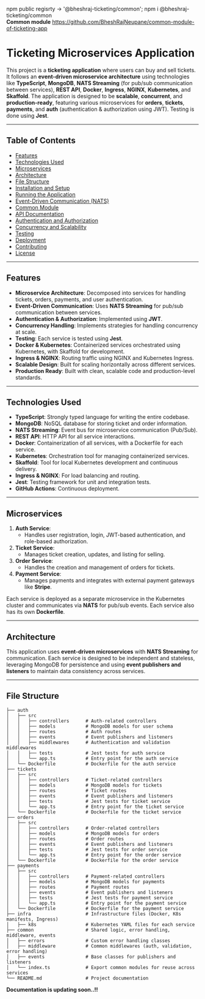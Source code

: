  npm public regisrty -> '@bheshraj-ticketing/common';
 npm i @bheshraj-ticketing/common <br>
**Common module**
https://github.com/BheshRajNeupane/common-module-of-ticketing-app


# Ticketing Microservices Application

This project is a **ticketing application** where users can buy and sell tickets. It follows an **event-driven microservice architecture** using technologies like **TypeScript**, **MongoDB**, **NATS Streaming** (for pub/sub communication between services), **REST API**, **Docker**, **Ingress**, **NGINX**, **Kubernetes**, and **Skaffold**. The application is designed to be **scalable**, **concurrent**, and **production-ready**, featuring various microservices for **orders**, **tickets**, **payments**, and **auth** (authentication & authorization using JWT). Testing is done using **Jest**.

---

## Table of Contents

- [Features](#features)
- [Technologies Used](#technologies-used)
- [Microservices](#microservices)
- [Architecture](#architecture)
- [File Structure](#file-structure)
- [Installation and Setup](#installation-and-setup)
- [Running the Application](#running-the-application)
- [Event-Driven Communication (NATS)](#event-driven-communication-nats)
- [Common Module](#common-module)
- [API Documentation](#api-documentation)
- [Authentication and Authorization](#authentication-and-authorization)
- [Concurrency and Scalability](#concurrency-and-scalability)
- [Testing](#testing)
- [Deployment](#deployment)
- [Contributing](#contributing)
- [License](#license)

---

## Features

- **Microservice Architecture**: Decomposed into services for handling tickets, orders, payments, and user authentication.
- **Event-Driven Communication**: Uses **NATS Streaming** for pub/sub communication between services.
- **Authentication & Authorization**: Implemented using **JWT**.
- **Concurrency Handling**: Implements strategies for handling concurrency at scale.
- **Testing**: Each service is tested using **Jest**.
- **Docker & Kubernetes**: Containerized services orchestrated using Kubernetes, with Skaffold for development.
- **Ingress & NGINX**: Routing traffic using NGINX and Kubernetes Ingress.
- **Scalable Design**: Built for scaling horizontally across different services.
- **Production Ready**: Built with clean, scalable code and production-level standards.

---

## Technologies Used

- **TypeScript**: Strongly typed language for writing the entire codebase.
- **MongoDB**: NoSQL database for storing ticket and order information.
- **NATS Streaming**: Event bus for microservice communication (Pub/Sub).
- **REST API**: HTTP API for all service interactions.
- **Docker**: Containerization of all services, with a Dockerfile for each service.
- **Kubernetes**: Orchestration tool for managing containerized services.
- **Skaffold**: Tool for local Kubernetes development and continuous delivery.
- **Ingress & NGINX**: For load balancing and routing.
- **Jest**: Testing framework for unit and integration tests.
- **GitHub Actions**: Continuous deployment.

---

## Microservices

1. **Auth Service**: 
   - Handles user registration, login, JWT-based authentication, and role-based authorization.
2. **Ticket Service**:
   - Manages ticket creation, updates, and listing for selling.
3. **Order Service**:
   - Handles the creation and management of orders for tickets.
4. **Payment Service**:
   - Manages payments and integrates with external payment gateways like **Stripe**.

Each service is deployed as a separate microservice in the Kubernetes cluster and communicates via **NATS** for pub/sub events. Each service also has its own **Dockerfile**.

---

## Architecture

This application uses **event-driven microservices** with **NATS Streaming** for communication. Each service is designed to be independent and stateless, leveraging MongoDB for persistence and using **event publishers and listeners** to maintain data consistency across services.

---

## File Structure

```plaintext
├── auth
│   ├── src
│   │   ├── controllers      # Auth-related controllers
│   │   ├── models           # MongoDB models for user schema
│   │   ├── routes           # Auth routes
│   │   ├── events           # Event publishers and listeners
│   │   ├── middlewares      # Authentication and validation middlewares
│   │   ├── tests            # Jest tests for auth service
│   │   └── app.ts           # Entry point for the auth service
│   └── Dockerfile           # Dockerfile for the auth service
├── tickets
│   ├── src
│   │   ├── controllers      # Ticket-related controllers
│   │   ├── models           # MongoDB models for tickets
│   │   ├── routes           # Ticket routes
│   │   ├── events           # Event publishers and listeners
│   │   ├── tests            # Jest tests for ticket service
│   │   └── app.ts           # Entry point for the ticket service
│   └── Dockerfile           # Dockerfile for the ticket service
├── orders
│   ├── src
│   │   ├── controllers      # Order-related controllers
│   │   ├── models           # MongoDB models for orders
│   │   ├── routes           # Order routes
│   │   ├── events           # Event publishers and listeners
│   │   ├── tests            # Jest tests for order service
│   │   └── app.ts           # Entry point for the order service
│   └── Dockerfile           # Dockerfile for the order service
├── payments
│   ├── src
│   │   ├── controllers      # Payment-related controllers
│   │   ├── models           # MongoDB models for payments
│   │   ├── routes           # Payment routes
│   │   ├── events           # Event publishers and listeners
│   │   ├── tests            # Jest tests for payment service
│   │   └── app.ts           # Entry point for the payment service
│   └── Dockerfile           # Dockerfile for the payment service
├── infra                    # Infrastructure files (Docker, K8s manifests, Ingress)
│   ├── k8s                  # Kubernetes YAML files for each service
├── common                   # Shared logic, error handling, middleware, events
│   ├── errors               # Custom error handling classes
│   ├── middleware           # Common middlewares (auth, validation, error handling)
│   ├── events               # Base classes for publishers and listeners
│   └── index.ts             # Export common modules for reuse across services
└── README.md                # Project documentation

```

**Documentation is updating soon..!!**
